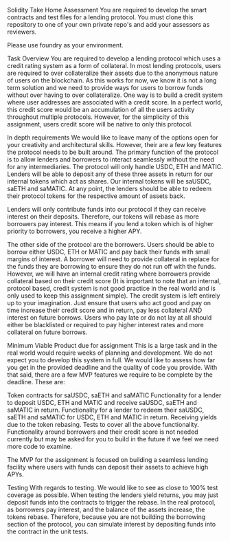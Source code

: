 Solidity Take Home Assessment
You are required to develop the smart contracts and test files for a lending protocol. You must clone this repository to one of your own private repo's and add your assessors as reviewers.

Please use foundry as your environment.

Task Overview
You are required to develop a lending protocol which uses a credit rating system as a form of collateral. In most lending protocols, users are required to over collateralize their assets due to the anonymous nature of users on the blockchain. As this works for now, we know it is not a long term solution and we need to provide ways for users to borrow funds without over having to over collateralize. One way is to build a credit system where user addresses are associated with a credit score. In a perfect world, this credit score would be an accumulation of all the users activity throughout multiple protocols. However, for the simplicity of this assignment, users credit score will be native to only this protocol.

In depth requirements
We would like to leave many of the options open for your creativity and architectural skills. However, their are a few key features the protocol needs to be built around. The primary function of the protocol is to allow lenders and borrowers to interact seamlessly without the need for any intermediaries. The protocol will only handle USDC, ETH and MATIC. Lenders will be able to deposit any of these three assets in return for our internal tokens which act as shares. Our internal tokens will be saUSDC, saETH and saMATIC. At any point, the lenders should be able to redeem their protocol tokens for the respective amount of assets back.

Lenders will only contribute funds into our protocol if they can receive interest on their deposits. Therefore, our tokens will rebase as more borrowers pay interest. This means if you lend a token which is of higher priority to borrowers, you receive a higher APY.

The other side of the protocol are the borrowers. Users should be able to borrow either USDC, ETH or MATIC and pay back their funds with small margins of interest. A borrower will need to provide collateral in replace for the funds they are borrowing to ensure they do not run off with the funds. However, we will have an internal credit rating where borrowers provide collateral based on their credit score (It is important to note that an internal, protocol based, credit system is not good practice in the real world and is only used to keep this assignment simple). The credit system is left entirely up to your imagination. Just ensure that users who act good and pay on time increase their credit score and in return, pay less collateral AND interest on future borrows. Users who pay late or do not lay at all should either be blacklisted or required to pay higher interest rates and more collateral on future borrows.

Minimum Viable Product due for assignment
This is a large task and in the real world would require weeks of planning and development. We do not expect you to develop this system in full. We would like to assess how far you get in the provided deadline and the quality of code you provide. With that said, there are a few MVP features we require to be complete by the deadline. These are:

Token contracts for saUSDC, saETH and saMATIC
Functionality for a lender to deposit USDC, ETH and MATIC and receive saUSDC, saETH and saMATIC in return.
Functionality for a lender to redeem their saUSDC, saETH and saMATIC for USDC, ETH and MATIC in return. Receiving yields due to the token rebasing.
Tests to cover all the above functionality.
Functionality around borrowers and their credit score is not needed currently but may be asked for you to build in the future if we feel we need more code to examine.

The MVP for the assignment is focused on building a seamless lending facility where users with funds can deposit their assets to achieve high APYs.

Testing
With regards to testing. We would like to see as close to 100% test coverage as possible. When testing the lenders yield returns, you may just deposit funds into the contracts to trigger the rebase. In the real protocol, as borrowers pay interest, and the balance of the assets increase, the tokens rebase. Therefore, because you are not building the borrowing section of the protocol, you can simulate interest by depositing funds into the contract in the unit tests.

